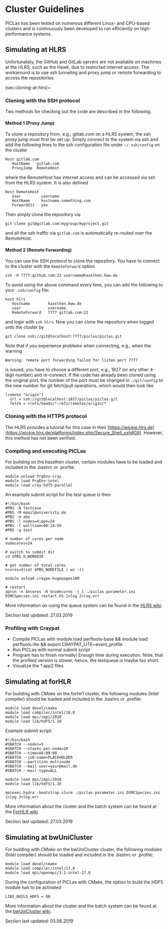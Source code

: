 # Cluster Guidelines

PICLas has been tested on numerous different Linux- and CPU-based clusters and is continuously been developed to run efficiently on
high-performance systems.

## Simulating at HLRS

Unfortunately, the GitHub and GitLab servers are not available on machines at the HLRS, such as the Hawk, due to 
restricted internet access. The workaround is to use ssh tunneling and proxy jump or remote forwarding to access 
the repositories.

(sec:cloning-at-hlrs)=
### Cloning with the SSH protocol

Two methods for checking out the code are described in the following.

#### Method 1 (Proxy Jump)
To clone a repository from, e.g., gitlab.com on a HLRS system, the ssh proxy jump must first be set up. Simply connect to
the system via ssh and add the following lines to the ssh configuration file under `~/.ssh/config` on the cluster

    Host gitlab.com
       HostName   gitlab.com
       ProxyJump  RemoteHost

where the *RemoteHost* has internet access and can be accessed via ssh from the HLRS system. It is also defined

    Host RemoteHost
       User         username
       HostName     hostname.something.com
       ForwardX11   yes

Then simply clone the repository via

    git clone git@gitlab.com:mygroup/myproject.git

and all the ssh traffic via `gitlab.com` is automatically re-routed over the *RemoteHost*.

#### Method 2 (Remote Forwarding)

You can use the SSH protocol to clone the repository. You have to connect to the cluster with the `RemoteForward` option

    ssh -R 7777:github.com:22 username@hazelhen.hww.de

To avoid using the above command every time, you can add the following to your `.ssh/config` file:

    host hlrs
       hostname        hazelhen.hww.de
       user            username
       RemoteForward   7777 gitlab.com:22

and login with `ssh hlrs`. Now you can clone the repository when logged onto the cluster by

    git clone ssh://git@localhost:7777/piclas/piclas.git

Note that if you experience problems when connecting, e.g., when the warning

    Warning: remote port forwarding failed for listen port 7777

is issued,
you have to choose a different port, e.g., 1827 (or any other 4-digit number) and re-connect.
If the code has already been cloned using the original port, the number of the port must be changed
in `./git/config` to the new number for git fetch/pull operations, which would then look like

    [remote "origin"]
      url = ssh://git@localhost:1827/piclas/piclas.git
      fetch = +refs/heads/*:refs/remotes/origin/*

### Cloning with the HTTPS protocol

The HLRS provides a tutorial for this case in their [https://wickie.hlrs.de](https://wickie.hlrs.de/platforms/index.php/Secure_Shell_ssh#Git). However, this method has not been verified.

### Compiling and executing PICLas

For building on the hazelhen cluster, certain modules have to be loaded and included in the .bashrc or .profile:

    module unload PrgEnv-cray
    module load PrgEnv-intel
    module load cray-hdf5-parallel

An example submit script for the test queue is then

    #!/bin/bash
    #PBS -N Testcase
    #PBS -M email@university.de
    #PBS -m abe
    #PBS -l nodes=4:ppn=24
    #PBS -l walltime=00:24:59
    #PBS -q test

    # number of cores per node
    nodecores=24

    # switch to submit dir
    cd $PBS_O_WORKDIR

    # get number of total cores
    ncores=$(cat $PBS_NODEFILE | wc -l)

    module unload craype-hugepages16M

    # restart
    aprun -n $ncores -N $nodecores -j 1 ./piclas parameter.ini DSMCSpecies.ini restart.h5 1>log 2>log.err

More information on using the queue system can be found in the [HLRS wiki](https://wickie.hlrs.de/platforms/index.php/CRAY_XC40_Using_the_Batch_System).

Section last updated: 27.03.2019

### Profiling with Craypat

* Compile PICLas with
       module load perftools-base && module load perftools-lite && export CRAYPAT_LITE=event_profile
* Run PICLas with normal submit script
* Program has to finish normally! Enough time during execution. Note, that the profiled version is slower, hence, the testqueue is maybe too short.
* Visualize the *.app2 files

## Simulating at forHLR

For building with *CMake* on the forhlr1 cluster, the following modules (Intel compiler) should be loaded and included in the .bashrc or .profile:

    module load devel/cmake
    module load compiler/intel/18.0
    module load mpi/impi/2018
    module load lib/hdf5/1.10

Example submit script:

    #!/bin/bash
    #SBATCH --nodes=5
    #SBATCH --ntasks-per-node=20
    #SBATCH --time=04:00:00
    #SBATCH --job-name=PLACEHOLDER
    #SBATCH --partition multinode
    #SBATCH --mail-user=your@mail.de
    #SBATCH --mail-type=ALL

    module load mpi/impi/2018
    module load lib/hdf5/1.10

    mpiexec.hydra -bootstrap slurm ./piclas parameter.ini DSMCSpecies.ini 1>log 2>log.err

More information about the cluster and the batch system can be found at the [ForHLR wiki](https://wiki.scc.kit.edu/hpc/index.php/Category:ForHLR).

Section last updated: 27.03.2019

## Simulating at bwUniCluster

For building with *CMake* on the bwUniCluster cluster, the following modules (Intel compiler) should be loaded and included in the .bashrc or .profile:

    module load devel/cmake
    module load compiler/intel/17.0
    module load mpi/openmpi/3.1-intel-17.0

During the configuration of PICLas with CMake, the option to build the HDF5 module has to be activated

    LIBS_BUILD_HDF5 = ON

More information about the cluster and the batch system can be found at the [bwUniCluster wiki](https://www.scc.kit.edu/dienste/bwUniCluster.php).

Section last updated: 05.06.2019
